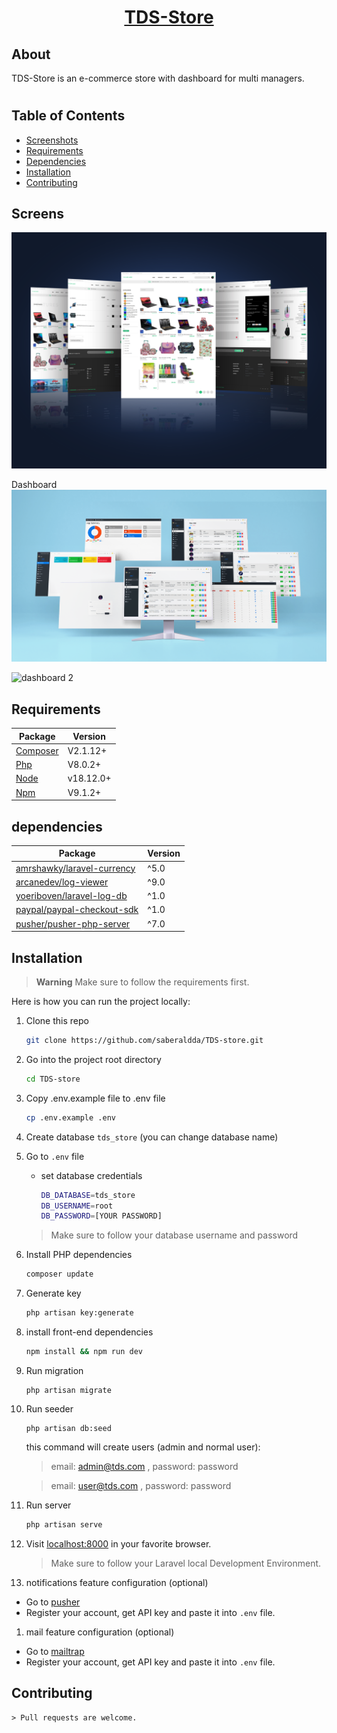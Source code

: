 <a href="https://github.com/saberaldda/TDS-store"> <h1 align="center">TDS-Store</h1></a>

## About

TDS-Store is an e-commerce store with dashboard for multi managers.

#
## Table of Contents

* [Screenshots](#screenshots)
* [Requirements](#requirements)
* [Dependencies](#dependencies)
* [Installation](#installation)
* [Contributing](#contributing)

<a name="screenshots"></a>
## Screens

![store Screens](https://raw.githubusercontent.com/saberaldda/TDS-store/main/storage/mockups/store_front.png)

Dashboard ![dashboard 1](https://raw.githubusercontent.com/saberaldda/TDS-store/main/storage/mockups/201_light_blue.png)

![dashboard 2](https://raw.githubusercontent.com/saberaldda/TDS-store/main/storage/mockups/rm355-pf-s73-card-laptop-01-mockup.png)

<a name="requirements"></a>
## Requirements

Package | Version
--- | ---
[Composer](https://getcomposer.org/) | V2.1.12+
[Php](https://www.php.net/)          | V8.0.2+
[Node](https://nodejs.org/en/)       | v18.12.0+
[Npm](https://nodejs.org/en/)        | V9.1.2+ 

<a name="dependencies"></a>
## dependencies

Package | Version
---- | ----
[amrshawky/laravel-currency](https://github.com/amrshawky/laravel-currency) | ^5.0
[arcanedev/log-viewer](https://github.com/ARCANEDEV/LogViewer) | ^9.0
[yoeriboven/laravel-log-db](https://github.com/yoeriboven/laravel-log-db) | ^1.0
[paypal/paypal-checkout-sdk](https://github.com/paypal/Checkout-PHP-SDK) | ^1.0
[pusher/pusher-php-server](https://github.com/pusher/pusher-http-php) | ^7.0

<a name="installation"></a>
## Installation

> **Warning**
> Make sure to follow the requirements first.

Here is how you can run the project locally:
1. Clone this repo
    ```sh
    git clone https://github.com/saberaldda/TDS-store.git
    ```

1. Go into the project root directory
    ```sh
    cd TDS-store
    ```

1. Copy .env.example file to .env file
    ```sh
    cp .env.example .env
    ```
1. Create database `tds_store` (you can change database name)

1. Go to `.env` file 
    - set database credentials 
        ```sh 
        DB_DATABASE=tds_store
        DB_USERNAME=root
        DB_PASSWORD=[YOUR PASSWORD]
        ```
    > Make sure to follow your database username and password

1. Install PHP dependencies 
    ```sh
    composer update
    ```

1. Generate key 
    ```sh
    php artisan key:generate
    ```

1. install front-end dependencies
    ```sh
    npm install && npm run dev
    ```

1. Run migration
    ```
    php artisan migrate
    ```
    
1. Run seeder
    ```
    php artisan db:seed
    ```
    this command will create users (admin and normal user):
     > email: admin@tds.com , password: password

     > email: user@tds.com , password: password 

1. Run server 
   
    ```sh
    php artisan serve
    ```  

1. Visit [localhost:8000](http://localhost:8000) in your favorite browser.

    > Make sure to follow your Laravel local Development Environment.

1. notifications feature configuration (optional)
 - Go to [pusher](https://pusher.com)
 - Register your account, get API key and paste it into `.env` file.

1. mail feature configuration (optional)
 - Go to [mailtrap](https://mailtrap.io)
 - Register your account, get API key and paste it into `.env` file.


<a name="contributing"></a>
## Contributing
    > Pull requests are welcome.
